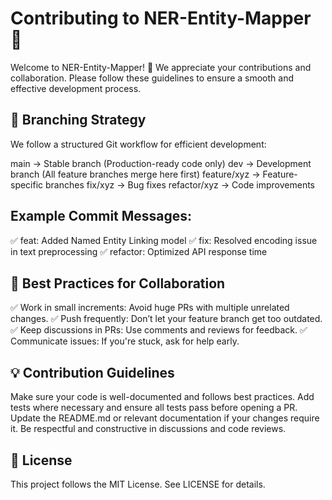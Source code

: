 # Contributing to NER-Entity-Mapper 🚀
Welcome to NER-Entity-Mapper! 🎉 We appreciate your contributions and collaboration. Please follow these guidelines to ensure a smooth and effective development process.

## 📌 Branching Strategy
We follow a structured Git workflow for efficient development:

main → Stable branch (Production-ready code only)
dev → Development branch (All feature branches merge here first)
feature/xyz → Feature-specific branches
fix/xyz → Bug fixes
refactor/xyz → Code improvements


## Example Commit Messages:

✅ feat: Added Named Entity Linking model
✅ fix: Resolved encoding issue in text preprocessing
✅ refactor: Optimized API response time

## 🚀 Best Practices for Collaboration
✅ Work in small increments: Avoid huge PRs with multiple unrelated changes.
✅ Push frequently: Don’t let your feature branch get too outdated.
✅ Keep discussions in PRs: Use comments and reviews for feedback.
✅ Communicate issues: If you're stuck, ask for help early.

## 💡 Contribution Guidelines
Make sure your code is well-documented and follows best practices.
Add tests where necessary and ensure all tests pass before opening a PR.
Update the README.md or relevant documentation if your changes require it.
Be respectful and constructive in discussions and code reviews.

## 📜 License
This project follows the MIT License. See LICENSE for details.
